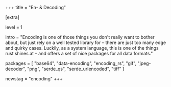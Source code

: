 +++
title = "En- & Decoding"

[extra]

level = 1

intro = "Encoding is one of those things you don't really want to bother about, but just rely on a well tested library for – there are just too many edge and quirky cases. Luckily, as a system language, this is one of the things rust shines at – and offers a set of nice packages for all data formats."

packages = [
  "base64",
  "data-encoding",
  "encoding_rs",
  "gif",
  "jpeg-decoder",
  "png",
  "serde_qs",
  "serde_urlencoded",
  "tiff"
]

newstag = "encoding"
+++
